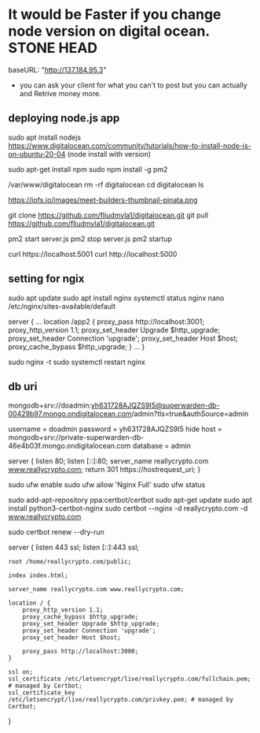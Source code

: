 
# It would be Faster if you change node version on digital ocean. STONE HEAD
baseURL: "http://137.184.95.3"

* you can ask your client for what you can't to post but you can actually and Retrive money more.
## deploying node.js app
sudo apt install nodejs
https://www.digitalocean.com/community/tutorials/how-to-install-node-js-on-ubuntu-20-04  (node install with version)

sudo apt-get install npm
sudo npm install -g pm2

/var/www/digitalocean
	rm -rf digitalocean
	cd digitalocean
	ls



https://ipfs.io/images/meet-builders-thumbnail-pinata.png


git clone https://github.com/fliudmyla1/digitalocean.git
git pull https://github.com/fliudmyla1/digitalocean.git

pm2 start server.js
pm2 stop server.js
pm2 startup

curl https://localhost:5001
curl http://localhost:5000

## setting for ngix

sudo apt update
sudo apt install nginx
systemctl status nginx
nano /etc/nginx/sites-available/default

server {
...
    location /app2 {
        proxy_pass http://localhost:3001;
        proxy_http_version 1.1;
        proxy_set_header Upgrade $http_upgrade;
        proxy_set_header Connection 'upgrade';
        proxy_set_header Host $host;
        proxy_cache_bypass $http_upgrade;
    }
...
}

sudo nginx -t
sudo systemctl restart nginx

## db uri
mongodb+srv://doadmin:yh631728AJQZS9I5@superwarden-db-00429b97.mongo.ondigitalocean.com/admin?tls=true&authSource=admin

username = doadmin
password = yh631728AJQZS9I5 hide
host = mongodb+srv://private-superwarden-db-46e4b03f.mongo.ondigitalocean.com
database = admin


















server {
	listen 80;
	listen [::]:80;
	server_name reallycrypto.com www.reallycrypto.com;
	return 301 https://$host$request_uri;
}

sudo ufw enable
sudo ufw allow 'Nginx Full'
sudo ufw status

sudo add-apt-repository ppa:certbot/certbot
sudo apt-get update
sudo apt install python3-certbot-nginx
sudo certbot --nginx -d reallycrypto.com -d www.reallycrypto.com

sudo certbot renew --dry-run




server {
	listen 443 ssl;
	listen [::]:443 ssl;

	root /home/reallycrypto.com/public;

	index index.html;

	server_name reallycrypto.com www.reallycrypto.com;

	location / {
		proxy_http_version 1.1;
		proxy_cache_bypass $http_upgrade;
		proxy_set_header Upgrade $http_upgrade;
		proxy_set_header Connection 'upgrade';
		proxy_set_header Host $host;
	
		proxy_pass http://localhost:3000;
	}

	ssl on;
	ssl_certificate /etc/letsencrypt/live/reallycrypto.com/fullchain.pem; # managed by Certbot;
	ssl_certificate_key /etc/letsencrypt/live/reallycrypto.com/privkey.pem; # managed by Certbot;
}